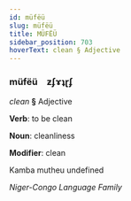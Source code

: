 ```yaml
---
id: müfëü
slug: müfëü
title: MÜFËÜ
sidebar_position: 703
hoverText: clean § Adjective
---
```


### müfëü&emsp;<span kind="abugida">ƶʄɤʇɽʄ</span>

*clean* **§** Adjective

**Verb**: to be clean

**Noun**: cleanliness

**Modifier**: clean

Kamba mutheu undefined

*Niger-Congo Language Family*